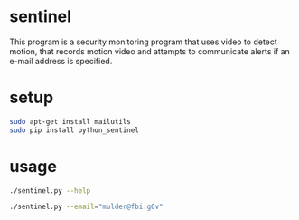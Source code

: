 # sentinel

This program is a security monitoring program that uses video to detect motion, that records motion video and attempts to communicate alerts if an e-mail address is specified.

# setup

```Bash
sudo apt-get install mailutils
sudo pip install python_sentinel
```

# usage

```Bash
./sentinel.py --help
```

```Bash
./sentinel.py --email="mulder@fbi.g0v"
```
